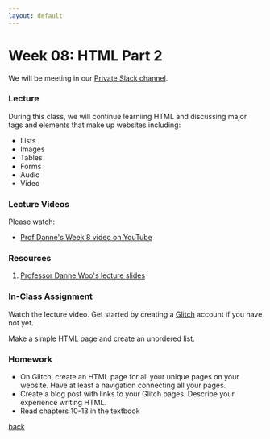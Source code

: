```yaml
---
layout: default
---
```


# Week 08: HTML Part 2

We will be meeting in our [Private Slack channel](https://join.slack.com/t/qc-design/shared_invite/zt-2pp65669v-dFXbGUpIfD_jHjGZEX~S0A).

### Lecture

During this class, we will continue learniing HTML and discussing major tags and elements that make up websites including:

- Lists
- Images
- Tables
- Forms
- Audio
- Video

### Lecture Videos
Please watch:

- [Prof Danne's Week 8 video on YouTube](https://youtu.be/ixq8TXBPNbA?si=4trnqUmqn06L3iO3)

### Resources
1. [Professor Danne Woo's lecture slides](https://teaching-files.s3.us-east-2.amazonaws.com/webdesign/Week08/webdesign_week08.pdf)

### In-Class Assignment
Watch the lecture video. Get started by creating a [Glitch](https://glitch.com/) account if you have not yet.

Make a simple HTML page and create an unordered list.

### Homework

- On Glitch, create an HTML page for all your unique pages on your website. Have at least a navigation connecting all your pages.
- Create a blog post with links to your Glitch pages. Describe your experience writing HTML.
- Read chapters 10-13 in the textbook

[back](./)
